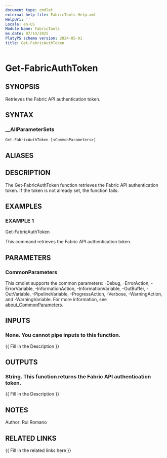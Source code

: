 ```yaml
---
document type: cmdlet
external help file: FabricTools-Help.xml
HelpUri: ''
Locale: en-US
Module Name: FabricTools
ms.date: 07/14/2025
PlatyPS schema version: 2024-05-01
title: Get-FabricAuthToken
---
```


# Get-FabricAuthToken

## SYNOPSIS

Retrieves the Fabric API authentication token.

## SYNTAX

### __AllParameterSets

```
Get-FabricAuthToken [<CommonParameters>]
```

## ALIASES

## DESCRIPTION

The Get-FabricAuthToken function retrieves the Fabric API authentication token.
If the token is not already set, the function fails.

## EXAMPLES

### EXAMPLE 1

Get-FabricAuthToken

This command retrieves the Fabric API authentication token.

## PARAMETERS

### CommonParameters

This cmdlet supports the common parameters: -Debug, -ErrorAction, -ErrorVariable,
-InformationAction, -InformationVariable, -OutBuffer, -OutVariable, -PipelineVariable,
-ProgressAction, -Verbose, -WarningAction, and -WarningVariable. For more information, see
[about_CommonParameters](https://go.microsoft.com/fwlink/?LinkID=113216).

## INPUTS

### None. You cannot pipe inputs to this function.

{{ Fill in the Description }}

## OUTPUTS

### String. This function returns the Fabric API authentication token.

{{ Fill in the Description }}

## NOTES

Author: Rui Romano

## RELATED LINKS

{{ Fill in the related links here }}

